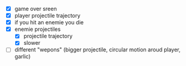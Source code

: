 - [x] game over sreen
- [x] player projectile trajectory
- [x] if you hit an enemie you die
- [x] enemie projectiles
    - [x] projectile trajectory
    - [x] slower
- [ ] different "wepons" (bigger projectile, circular motion aroud player, garlic)
